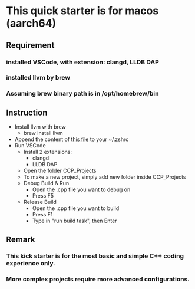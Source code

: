 # This quick starter is for macos (aarch64)

## Requirement

### installed VSCode, with extension: clangd, LLDB DAP
### installed llvm by brew

### Assuming brew binary path is in /opt/homebrew/bin


## Instruction
+ Install llvm with brew
    + brew install llvm
+ Append the content of [this file](.zshrc) to your ~/.zshrc
+ Run VSCode
    + Install 2 extensions:
        + clangd
        + LLDB DAP
    + Open the folder CCP_Projects
    + To make a new project, simply add new folder inside CCP_Projects
    + Debug Build & Run
        + Open the .cpp file you want to debug on
        + Press F5
    + Release Build
        + Open the .cpp file you want to build
        + Press F1
        + Type in "run build task", then Enter

## Remark
### This kick starter is for the most basic and simple C++ coding experience only.
### More complex projects require more advanced configurations.
